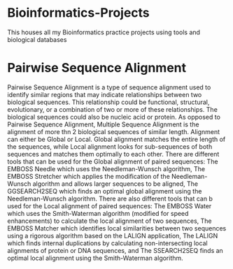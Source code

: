 # Bioinformatics-Projects
This houses all my Bioinformatics practice projects using tools and biological databases

# Pairwise Sequence Alignment
Pairwise Sequence Alignment is a type of sequence alignment used to identify similar regions that may indicate relationships between two biological sequences. This relationship could be functional, structural, evolutionary, or a combination of two or more of these relationships. The biological sequences could also be nucleic acid or protein. As opposed to Pairwise Sequence Alignment, Multiple Sequence Alignment is the alignment of more thn 2 biological sequences of similar length. 
Alignment can either be Global or Local. Global alignment matches the entire length of the sequences, while Local alignment looks for sub-sequences of both sequences and matches them optimally to each other.
There are different tools that can be used for the Global alignment of paired sequences: The EMBOSS Needle which uses the Needleman-Wunsch algorithm, The EMBOSS Stretcher which applies the modification of the Needleman-Wunsch algorithm and allows larger sequences to be aligned, The GGSEARCH2SEQ which finds an optimal global alignment using the Needleman-Wunsch algorithm.
There are also different tools that can b used for the Local alignment of paired sequences: The EMBOSS Water which uses the Smith-Waterman algorithm (modified for speed enhancements) to calculate the local alignment of two sequences, The EMBOSS Matcher which identifies local similarities between two sequences using a rigorous algorithm based on the LALIGN application, The LALIGN which finds internal duplications by calculating non-intersecting local alignments of protein or DNA sequences, and The SSEARCH2SEQ finds an optimal local alignment using the Smith-Waterman algorithm.
